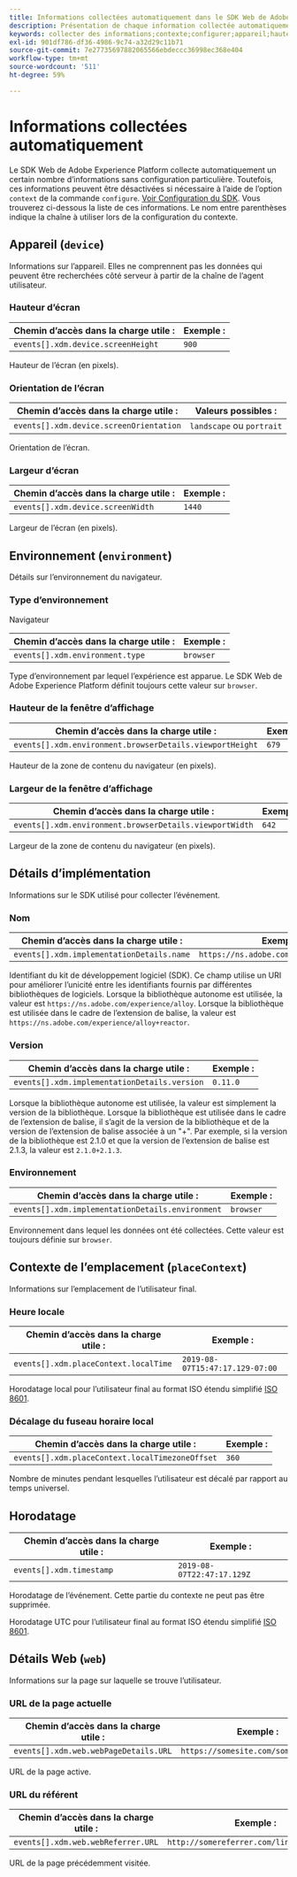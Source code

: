 ```yaml
---
title: Informations collectées automatiquement dans le SDK Web de Adobe Experience Platform
description: Présentation de chaque information collectée automatiquement par le SDK Adobe Experience Platform.
keywords: collecter des informations;contexte;configurer;appareil;hauteur d’écran;orientation de l’écran;orientation de l’écran;largeur d’écran;largeur d’écran;environnement;hauteur de fenêtre d’affichage;hauteur de fenêtre d’affichage;largeur de fenêtre d’affichage;détails du navigateur;détails de la mise en oeuvre;détails de la mise en oeuvre;nom;version;contexte local;heure locale;fuseau horaire local Décalage du fuseau horaire;horodatage;web;url;webPageDetails;détails de la page web;webReferrer;référent web;paysage;portrait;
exl-id: 901df786-df36-4986-9c74-a32d29c11b71
source-git-commit: 7e27735697882065566ebdeccc36998ec368e404
workflow-type: tm+mt
source-wordcount: '511'
ht-degree: 59%

---
```


# Informations collectées automatiquement

Le SDK Web de Adobe Experience Platform collecte automatiquement un certain nombre d’informations sans configuration particulière. Toutefois, ces informations peuvent être désactivées si nécessaire à l’aide de l’option `context` de la commande `configure`. [Voir Configuration du SDK](../fundamentals/configuring-the-sdk.md). Vous trouverez ci-dessous la liste de ces informations. Le nom entre parenthèses indique la chaîne à utiliser lors de la configuration du contexte.

## Appareil (`device`)

Informations sur l’appareil. Elles ne comprennent pas les données qui peuvent être recherchées côté serveur à partir de la chaîne de l’agent utilisateur.

### Hauteur d’écran

| **Chemin d’accès dans la charge utile :** | **Exemple :** |
| ---------------------------------- | ------------ |
| `events[].xdm.device.screenHeight` | `900` |

Hauteur de l’écran (en pixels).

### Orientation de l’écran

| **Chemin d’accès dans la charge utile :** | **Valeurs possibles :** |
| --------------------------------------- | ------------------------- |
| `events[].xdm.device.screenOrientation` | `landscape` ou `portrait` |

Orientation de l’écran.

### Largeur d’écran

| **Chemin d’accès dans la charge utile :** | **Exemple :** |
| --------------------------------- | ------------ |
| `events[].xdm.device.screenWidth` | `1440` |

Largeur de l’écran (en pixels).

## Environnement (`environment`)

Détails sur l’environnement du navigateur.

### Type d’environnement

Navigateur

| **Chemin d’accès dans la charge utile :** | **Exemple :** |
| ------------------------------- | ------------ |
| `events[].xdm.environment.type` | `browser` |

Type d’environnement par lequel l’expérience est apparue. Le SDK Web de Adobe Experience Platform définit toujours cette valeur sur `browser`.

### Hauteur de la fenêtre d’affichage

| **Chemin d’accès dans la charge utile :** | **Exemple :** |
| -------------------------------------------------------- | ------------ |
| `events[].xdm.environment.browserDetails.viewportHeight` | `679` |

Hauteur de la zone de contenu du navigateur (en pixels).

### Largeur de la fenêtre d’affichage

| **Chemin d’accès dans la charge utile :** | **Exemple :** |
| ------------------------------------------------------- | ------------ |
| `events[].xdm.environment.browserDetails.viewportWidth` | `642` |

Largeur de la zone de contenu du navigateur (en pixels).

## Détails d’implémentation

Informations sur le SDK utilisé pour collecter l’événement.

### Nom

| **Chemin d’accès dans la charge utile :** | **Exemple :** |
| ----------------------------------------- | --------------------------------------- |
| `events[].xdm.implementationDetails.name` | `https://ns.adobe.com/experience/alloy` |

Identifiant du kit de développement logiciel (SDK).  Ce champ utilise un URI pour améliorer l’unicité entre les identifiants fournis par différentes bibliothèques de logiciels. Lorsque la bibliothèque autonome est utilisée, la valeur est `https://ns.adobe.com/experience/alloy`. Lorsque la bibliothèque est utilisée dans le cadre de l’extension de balise, la valeur est `https://ns.adobe.com/experience/alloy+reactor`.

### Version

| **Chemin d’accès dans la charge utile :** | **Exemple :** |
| -------------------------------------------- | ------------ |
| `events[].xdm.implementationDetails.version` | `0.11.0` |

Lorsque la bibliothèque autonome est utilisée, la valeur est simplement la version de la bibliothèque. Lorsque la bibliothèque est utilisée dans le cadre de l’extension de balise, il s’agit de la version de la bibliothèque et de la version de l’extension de balise associée à un &quot;+&quot;. Par exemple, si la version de la bibliothèque est 2.1.0 et que la version de l’extension de balise est 2.1.3, la valeur est `2.1.0+2.1.3`.

### Environnement

| **Chemin d’accès dans la charge utile :** | **Exemple :** |
| ------------------------------------------------ | ------------ |
| `events[].xdm.implementationDetails.environment` | `browser` |

Environnement dans lequel les données ont été collectées. Cette valeur est toujours définie sur `browser`.

## Contexte de l’emplacement (`placeContext`)

Informations sur l’emplacement de l’utilisateur final.

### Heure locale

| **Chemin d’accès dans la charge utile :** | **Exemple :** |
| ------------------------------------- | ------------------------------- |
| `events[].xdm.placeContext.localTime` | `2019-08-07T15:47:17.129-07:00` |

Horodatage local pour l’utilisateur final au format ISO étendu simplifié [ISO 8601](https://tools.ietf.org/html/rfc3339#section-5.6).

### Décalage du fuseau horaire local

| **Chemin d’accès dans la charge utile :** | **Exemple :** |
| ----------------------------------------------- | ------------ |
| `events[].xdm.placeContext.localTimezoneOffset` | `360` |

Nombre de minutes pendant lesquelles l’utilisateur est décalé par rapport au temps universel.

## Horodatage

| **Chemin d’accès dans la charge utile :** | **Exemple :** |
| ------------------------ | -------------------------- |
| `events[].xdm.timestamp` | `2019-08-07T22:47:17.129Z` |

Horodatage de l’événement.  Cette partie du contexte ne peut pas être supprimée.

Horodatage UTC pour l’utilisateur final au format ISO étendu simplifié [ISO 8601](https://tools.ietf.org/html/rfc3339#section-5.6).

## Détails Web (`web`)

Informations sur la page sur laquelle se trouve l’utilisateur.

### URL de la page actuelle

| **Chemin d’accès dans la charge utile :** | **Exemple :** |
| ------------------------------------- | ------------------------------------ |
| `events[].xdm.web.webPageDetails.URL` | `https://somesite.com/somepage.html` |

URL de la page active.

### URL du référent

| **Chemin d’accès dans la charge utile :** | **Exemple :** |
| ---------------------------------- | ----------------------------------------- |
| `events[].xdm.web.webReferrer.URL` | `http://somereferrer.com/linkedpage.html` |

URL de la page précédemment visitée.
